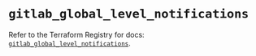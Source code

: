 # `gitlab_global_level_notifications`

Refer to the Terraform Registry for docs: [`gitlab_global_level_notifications`](https://registry.terraform.io/providers/gitlabhq/gitlab/16.9.1/docs/resources/global_level_notifications).
